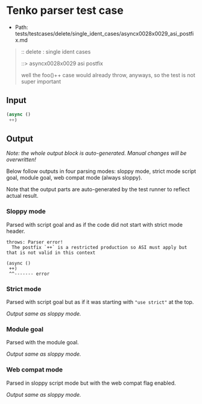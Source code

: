 # Tenko parser test case

- Path: tests/testcases/delete/single_ident_cases/asyncx0028x0029_asi_postfix.md

> :: delete : single ident cases
>
> ::> asyncx0028x0029 asi postfix
>
> well the foo()++ case would already throw, anyways, so the test is not super important

## Input

`````js
(async () 
 ++)
`````

## Output

_Note: the whole output block is auto-generated. Manual changes will be overwritten!_

Below follow outputs in four parsing modes: sloppy mode, strict mode script goal, module goal, web compat mode (always sloppy).

Note that the output parts are auto-generated by the test runner to reflect actual result.

### Sloppy mode

Parsed with script goal and as if the code did not start with strict mode header.

`````
throws: Parser error!
  The postfix `++` is a restricted production so ASI must apply but that is not valid in this context

(async ()
 ++)
 ^^------- error
`````

### Strict mode

Parsed with script goal but as if it was starting with `"use strict"` at the top.

_Output same as sloppy mode._

### Module goal

Parsed with the module goal.

_Output same as sloppy mode._

### Web compat mode

Parsed in sloppy script mode but with the web compat flag enabled.

_Output same as sloppy mode._
